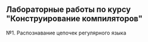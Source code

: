 ## Лабораторные работы по курсу "Конструирование компиляторов"
№1. Распознавание цепочек регулярного языка
